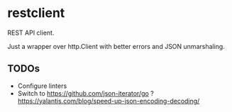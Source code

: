 # restclient

REST API client.

Just a wrapper over http.Client with better errors and JSON unmarshaling.

## TODOs
* Configure linters
* Switch to https://github.com/json-iterator/go ? https://yalantis.com/blog/speed-up-json-encoding-decoding/
